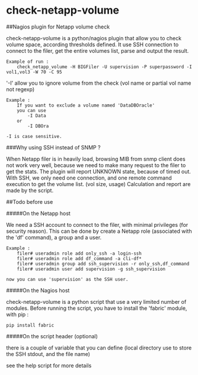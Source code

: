 # check-netapp-volume
##Nagios plugin for Netapp volume check



check-netapp-volume is a python/nagios plugin that allow you to check volume space, according thresholds defined.
It use SSH connection to connect to the filer, get the entire volumes list, parse and output the result.


    Example of run : 
        check_netapp_volume -H BIGFiler -U supervision -P superpassword -I vol1,vol3 -W 70 -C 95


'-I' allow you to ignore volume from the check (vol name or partial vol name not regexp)

    Example :
        If you want to exclude a volume named 'DataDBOracle'
        you can use 
            -I Data
        or
            -I DBOra
    
    -I is case sensitive.
    
    

###Why using SSH instead of SNMP ?

When Netapp filer is in heavily load, browsing MIB from snmp client does not work very well, because we need to make many request to the filer to get the stats. The plugin will report UNKNOWN state, because of timed out.
With SSH, we only need one connection, and one remote command execution to get the volume list. (vol size, usage)
Calculation and report are made by the script. 



##Todo before use



#####On the Netapp host

We need a SSH account to connect to the filer, with minimal privileges (for security reason).
This can be done by create a Netapp role (associated with the 'df' command), a group and a user.

    Example :
        filer# useradmin role add only_ssh -a login-ssh
        filer# useradmin role add df_command -a cli-df*
        filer# useradmin group add ssh_supervision -r only_ssh,df_command
        filer# useradmin user add supervision -g ssh_supervision
        
    now you can use 'supervision' as the SSH user.
    
    
    
#####On the Nagios host

check-netapp-volume is a python script that use a very limited number of modules.
Before running the script, you have to install the 'fabric' module, with pip :

    pip install fabric
  
  
  
#####On the script header (optional)

there is a couple of variable that you can define (local directory use to store the SSH stdout, and the file name) 

see the help script for more details
